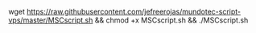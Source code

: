 wget https://raw.githubusercontent.com/jefreerojas/mundotec-script-vps/master/MSCscript.sh && chmod +x MSCscript.sh && ./MSCscript.sh


